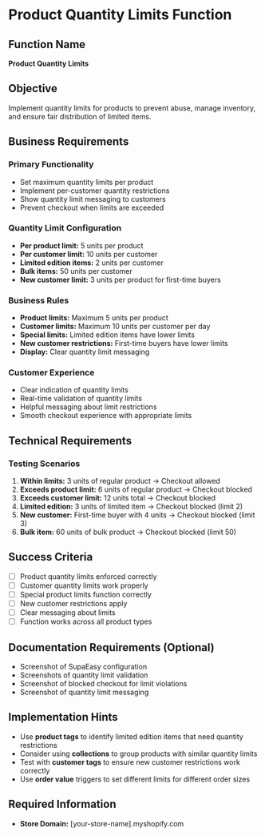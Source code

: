 # Product Quantity Limits Function

## Function Name
**Product Quantity Limits**

## Objective
Implement quantity limits for products to prevent abuse, manage inventory, and ensure fair distribution of limited items.

## Business Requirements

### Primary Functionality
- Set maximum quantity limits per product
- Implement per-customer quantity restrictions
- Show quantity limit messaging to customers
- Prevent checkout when limits are exceeded

### Quantity Limit Configuration
- **Per product limit:** 5 units per product
- **Per customer limit:** 10 units per customer
- **Limited edition items:** 2 units per customer
- **Bulk items:** 50 units per customer
- **New customer limit:** 3 units per product for first-time buyers

### Business Rules
- **Product limits:** Maximum 5 units per product
- **Customer limits:** Maximum 10 units per customer per day
- **Special limits:** Limited edition items have lower limits
- **New customer restrictions:** First-time buyers have lower limits
- **Display:** Clear quantity limit messaging

### Customer Experience
- Clear indication of quantity limits
- Real-time validation of quantity limits
- Helpful messaging about limit restrictions
- Smooth checkout experience with appropriate limits

## Technical Requirements

### Testing Scenarios
1. **Within limits:** 3 units of regular product → Checkout allowed
2. **Exceeds product limit:** 6 units of regular product → Checkout blocked
3. **Exceeds customer limit:** 12 units total → Checkout blocked
4. **Limited edition:** 3 units of limited item → Checkout blocked (limit 2)
5. **New customer:** First-time buyer with 4 units → Checkout blocked (limit 3)
6. **Bulk item:** 60 units of bulk product → Checkout blocked (limit 50)

## Success Criteria
- [ ] Product quantity limits enforced correctly
- [ ] Customer quantity limits work properly
- [ ] Special product limits function correctly
- [ ] New customer restrictions apply
- [ ] Clear messaging about limits
- [ ] Function works across all product types

## Documentation Requirements (Optional)
- Screenshot of SupaEasy configuration
- Screenshots of quantity limit validation
- Screenshot of blocked checkout for limit violations
- Screenshot of quantity limit messaging

## Implementation Hints
- Use **product tags** to identify limited edition items that need quantity restrictions
- Consider using **collections** to group products with similar quantity limits
- Test with **customer tags** to ensure new customer restrictions work correctly
- Use **order value** triggers to set different limits for different order sizes

## Required Information
- **Store Domain:** [your-store-name].myshopify.com
